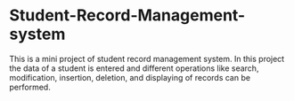 # Student-Record-Management-system
This is a mini project of student record management system.
In this project the data of a student is entered and different operations like search, modification, insertion, deletion, and displaying of records can be performed.

